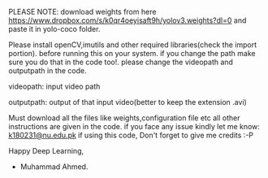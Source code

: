 PLEASE NOTE: download weights from here https://www.dropbox.com/s/k0qr4oeyisaft9h/yolov3.weights?dl=0 and paste it in yolo-coco folder.


Please install openCV,imutils and other required libraries(check the import portion). before running this on your system.
if you change the path make sure you do that in the code too!.
please change the videopath and outputpath in the code.


videopath: input video path

outputpath: output of that input video(better to keep the extension .avi)


Must download all the files like weights,configuration file etc
all other instructions are given in the code.
if you face any issue kindly let me know: k180231@nu.edu.pk
if using this code, Don't forget to give me credits :-P 



Happy Deep Learning,
- Muhammad Ahmed.
